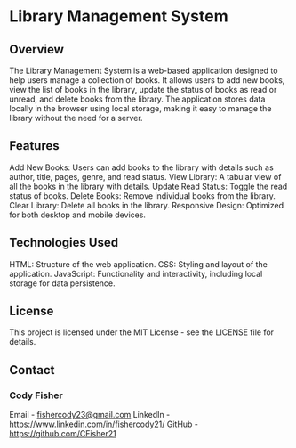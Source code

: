 # Library Management System


## Overview
The Library Management System is a web-based application designed to help users manage a collection of books. It allows users to add new books, view the list of books in the library, update the status of books as read or unread, and delete books from the library. The application stores data locally in the browser using local storage, making it easy to manage the library without the need for a server.

## Features
Add New Books: Users can add books to the library with details such as author, title, pages, genre, and read status.
View Library: A tabular view of all the books in the library with details.
Update Read Status: Toggle the read status of books.
Delete Books: Remove individual books from the library.
Clear Library: Delete all books in the library.
Responsive Design: Optimized for both desktop and mobile devices.

## Technologies Used
HTML: Structure of the web application.
CSS: Styling and layout of the application.
JavaScript: Functionality and interactivity, including local storage for data persistence.

## License
This project is licensed under the MIT License - see the LICENSE file for details.

## Contact
### Cody Fisher

Email - fishercody23@gmail.com
LinkedIn - https://www.linkedin.com/in/fishercody21/
GitHub - https://github.com/CFisher21
